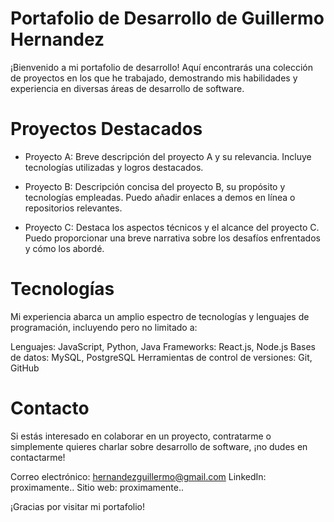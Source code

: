 # Portafolio de Desarrollo de Guillermo Hernandez
¡Bienvenido a mi portafolio de desarrollo! Aquí encontrarás una colección de proyectos en los que he trabajado, demostrando mis habilidades y experiencia en diversas áreas de desarrollo de software.

# Proyectos Destacados
* Proyecto A: Breve descripción del proyecto A y su relevancia. Incluye tecnologías utilizadas y logros destacados.

* Proyecto B: Descripción concisa del proyecto B, su propósito y tecnologías empleadas. Puedo añadir enlaces a demos en línea o repositorios relevantes.

* Proyecto C: Destaca los aspectos técnicos y el alcance del proyecto C. Puedo proporcionar una breve narrativa sobre los desafíos enfrentados y cómo los abordé.

# Tecnologías
Mi experiencia abarca un amplio espectro de tecnologías y lenguajes de programación, incluyendo pero no limitado a:

Lenguajes: JavaScript, Python, Java
Frameworks: React.js, Node.js
Bases de datos: MySQL, PostgreSQL
Herramientas de control de versiones: Git, GitHub

# Contacto
Si estás interesado en colaborar en un proyecto, contratarme o simplemente quieres charlar sobre desarrollo de software, ¡no dudes en contactarme!

Correo electrónico: hernandezguillermo@gmail.com
LinkedIn: proximamente..
Sitio web: proximamente..

¡Gracias por visitar mi portafolio!
